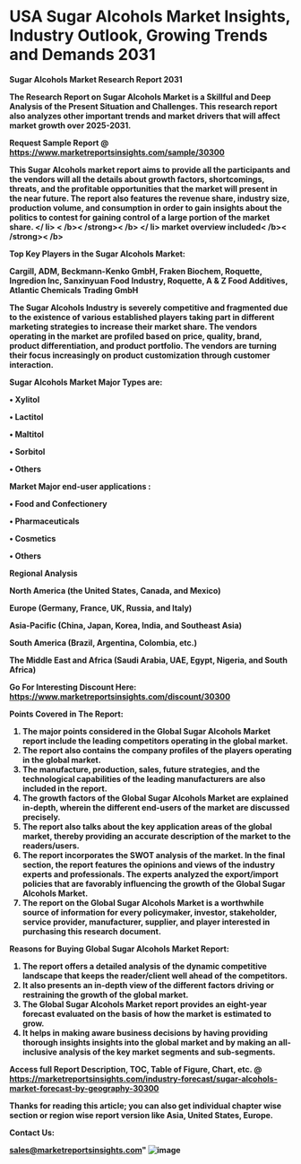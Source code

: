 # USA Sugar Alcohols Market Insights, Industry Outlook, Growing Trends and Demands 2031

<strong>Sugar Alcohols Market Research Report 2031

The Research Report on Sugar Alcohols Market is a Skillful and Deep Analysis of the Present Situation and Challenges. This research report also analyzes other important trends and market drivers that will affect market growth over 2025-2031.

<strong>Request Sample Report @ <a href=https://www.marketreportsinsights.com/sample/30300>https://www.marketreportsinsights.com/sample/30300</a></strong>

This Sugar Alcohols market report aims to provide all the participants and the vendors will all the details about growth factors, shortcomings, threats, and the profitable opportunities that the market will present in the near future. The report also features the revenue share, industry size, production volume, and consumption in order to gain insights about the politics to contest for gaining control of a large portion of the market share.
<Strong></ li> < /b>< /strong>< /b> </ li> market overview included< /b>< /strong>< /b></Strong>

Top Key Players in the Sugar Alcohols Market:

<strong>Cargill, ADM, Beckmann-Kenko GmbH, Fraken Biochem, Roquette, Ingredion Inc, Sanxinyuan Food Industry, Roquette, A & Z Food Additives, Atlantic Chemicals Trading GmbH</strong>

The Sugar Alcohols Industry is severely competitive and fragmented due to the existence of various established players taking part in different marketing strategies to increase their market share. The vendors operating in the market are profiled based on price, quality, brand, product differentiation, and product portfolio. The vendors are turning their focus increasingly on product customization through customer interaction.

Sugar Alcohols Market Major Types are:

<strong>• Xylitol

• Lactitol

• Maltitol

• Sorbitol

• Others</strong>

Market Major end-user applications :

<strong>• Food and Confectionery

• Pharmaceuticals

• Cosmetics

• Others</strong>

Regional Analysis

</u><strong><b>North America</b></strong> (the United States, Canada, and Mexico)

<strong><b>Europe </b></strong>(Germany, France, UK, Russia, and Italy)

<strong><b>Asia-Pacific</b></strong> (China, Japan, Korea, India, and Southeast Asia)

<strong><b>South America</b></strong> (Brazil, Argentina, Colombia, etc.)

<strong><b>The Middle East and Africa</b></strong> (Saudi Arabia, UAE, Egypt, Nigeria, and South Africa)

<strong>Go For Interesting Discount Here: <a href=https://www.marketreportsinsights.com/discount/30300>https://www.marketreportsinsights.com/discount/30300</a></strong>

<strong>Points Covered in The Report:</strong>
<ol>
  <li>The major points considered in the Global Sugar Alcohols Market report include the leading competitors operating in the global market.</li>
  <li>The report also contains the company profiles of the players operating in the global market.</li>
  <li>The manufacture, production, sales, future strategies, and the technological capabilities of the leading manufacturers are also included in the report.</li>
  <li>The growth factors of the Global Sugar Alcohols Market are explained in-depth, wherein the different end-users of the market are discussed precisely.</li>
  <li>The report also talks about the key application areas of the global market, thereby providing an accurate description of the market to the readers/users.</li>
  <li>The report incorporates the SWOT analysis of the market. In the final section, the report features the opinions and views of the industry experts and professionals. The experts analyzed the export/import policies that are favorably influencing the growth of the Global Sugar Alcohols Market.</li>
  <li>The report on the Global Sugar Alcohols Market is a worthwhile source of information for every policymaker, investor, stakeholder, service provider, manufacturer, supplier, and player interested in purchasing this research document.</li>
</ol>
<strong>Reasons for Buying Global Sugar Alcohols Market Report:</strong>

<ol>
  <li>The report offers a detailed analysis of the dynamic competitive landscape that keeps the reader/client well ahead of the competitors.</li>
  <li>It also presents an in-depth view of the different factors driving or restraining the growth of the global market.</li>
  <li>The Global Sugar Alcohols Market report provides an eight-year forecast evaluated on the basis of how the market is estimated to grow.</li>
  <li>It helps in making aware business decisions by having providing thorough insights insights into the global market and by making an all-inclusive analysis of the key market segments and sub-segments.</li>
</ol>
<strong>Access full Report Description, TOC, Table of Figure, Chart, etc. @ <a href=https://marketreportsinsights.com/industry-forecast/sugar-alcohols-market-forecast-by-geography-30300>https://marketreportsinsights.com/industry-forecast/sugar-alcohols-market-forecast-by-geography-30300</a></strong>


Thanks for reading this article; you can also get individual chapter wise section or region wise report version like Asia, United States, Europe.

<strong>Contact Us:</strong>

sales@marketreportsinsights.com"
![image](https://github.com/user-attachments/assets/6a96e54f-9556-409b-bc15-86d60a98da3c)
